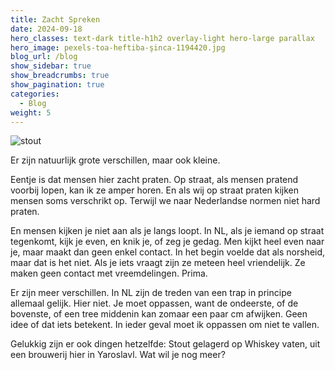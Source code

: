 ```yaml
---
title: Zacht Spreken
date: 2024-09-18
hero_classes: text-dark title-h1h2 overlay-light hero-large parallax
hero_image: pexels-toa-heftiba-şinca-1194420.jpg
blog_url: /blog
show_sidebar: true
show_breadcrumbs: true
show_pagination: true
categories:
  - Blog
weight: 5
---
```

![stout](/blog/images/1728830051882.jpg#floatright#fr3)

Er zijn natuurlijk grote verschillen, maar ook kleine.

Eentje is dat mensen hier zacht praten. Op straat, als mensen pratend voorbij lopen, kan ik ze amper horen. En als wij op straat praten kijken mensen soms verschrikt op. Terwijl we naar Nederlandse normen niet hard praten.

En mensen kijken je niet aan als je langs loopt. In NL, als je iemand op straat tegenkomt, kijk je even, en knik je, of zeg je gedag. Men kijkt heel even naar je, maar maakt dan geen enkel contact. In het begin voelde dat als norsheid, maar dat is het niet. Als je iets vraagt zijn ze meteen heel vriendelijk. Ze maken geen contact met vreemdelingen. Prima.

Er zijn meer verschillen. In NL zijn de treden van een trap in principe allemaal gelijk. Hier niet. Je moet oppassen, want de ondeerste, of de bovenste, of een tree middenin kan zomaar een paar cm afwijken. Geen idee of dat iets betekent. In ieder geval moet ik oppassen om niet te vallen.

Gelukkig zijn er ook dingen hetzelfde: Stout gelagerd op Whiskey vaten, uit een brouwerij hier in Yaroslavl. Wat wil je nog meer?
